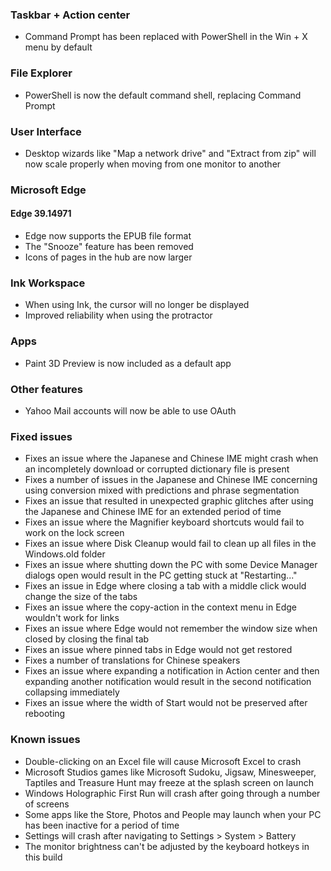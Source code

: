 ### Taskbar + Action center
- Command Prompt has been replaced with PowerShell in the Win + X menu by default

### File Explorer
- PowerShell is now the default command shell, replacing Command Prompt

### User Interface
- Desktop wizards like "Map a network drive" and "Extract from zip" will now scale properly when moving from one monitor to another

### Microsoft Edge
#### Edge 39.14971
- Edge now supports the EPUB file format
- The "Snooze" feature has been removed
- Icons of pages in the hub are now larger

### Ink Workspace
- When using Ink, the cursor will no longer be displayed
- Improved reliability when using the protractor

### Apps
- Paint 3D Preview is now included as a default app

### Other features
- Yahoo Mail accounts will now be able to use OAuth

### Fixed issues
- Fixes an issue where the Japanese and Chinese IME might crash when an incompletely download or corrupted dictionary file is present
- Fixes a number of issues in the Japanese and Chinese IME concerning using conversion mixed with predictions and phrase segmentation
- Fixes an issue that resulted in unexpected graphic glitches after using the Japanese and Chinese IME for an extended period of time
- Fixes an issue where the Magnifier keyboard shortcuts would fail to work on the lock screen
- Fixes an issue where Disk Cleanup would fail to clean up all files in the Windows.old folder
- Fixes an issue where shutting down the PC with some Device Manager dialogs open would result in the PC getting stuck at "Restarting..."
- Fixes an issue in Edge where closing a tab with a middle click would change the size of the tabs
- Fixes an issue where the copy-action in the context menu in Edge wouldn't work for links
- Fixes an issue where Edge would not remember the window size when closed by closing the final tab
- Fixes an issue where pinned tabs in Edge would not get restored
- Fixes a number of translations for Chinese speakers
- Fixes an issue where expanding a notification in Action center and then expanding another notification would result in the second notification collapsing immediately
- Fixes an issue where the width of Start would not be preserved after rebooting

### Known issues
- Double-clicking on an Excel file will cause Microsoft Excel to crash
- Microsoft Studios games like Microsoft Sudoku, Jigsaw, Minesweeper, Taptiles and Treasure Hunt may freeze at the splash screen on launch
- Windows Holographic First Run will crash after going through a number of screens
- Some apps like the Store, Photos and People may launch when your PC has been inactive for a period of time
- Settings will crash after navigating to Settings > System > Battery
- The monitor brightness can't be adjusted by the keyboard hotkeys in this build
